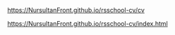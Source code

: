https://NursultanFront.github.io/rsschool-cv/cv

https://NursultanFront.github.io/rsschool-cv/index.html

